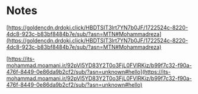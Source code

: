 # Notes


[https://goldencdn.drdoki.click/HBDTSIT3lrt7YN7b0JF/1722524c-8220-4dc8-923c-b83bf8484b7e/sub/?asn=MTN#Mohammadreza](https://goldencdn.drdoki.click/HBDTSIT3lrt7YN7b0JF/1722524c-8220-4dc8-923c-b83bf8484b7e/sub/?asn=MTN#Mohammadreza)



[https://its-mohammad.moamani.ir/92pVl5YD83Y2T0o3FjL0FVlRKiz/b99f7c32-f90a-476f-8449-0e86da9b2cf2/sub/?asn=unknown#hello](https://its-mohammad.moamani.ir/92pVl5YD83Y2T0o3FjL0FVlRKiz/b99f7c32-f90a-476f-8449-0e86da9b2cf2/sub/?asn=unknown#hello)
